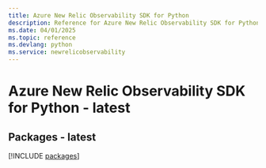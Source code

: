 ```yaml
---
title: Azure New Relic Observability SDK for Python
description: Reference for Azure New Relic Observability SDK for Python
ms.date: 04/01/2025
ms.topic: reference
ms.devlang: python
ms.service: newrelicobservability
---
```

# Azure New Relic Observability SDK for Python - latest
## Packages - latest
[!INCLUDE [packages](new-relic-observability-index.md)]